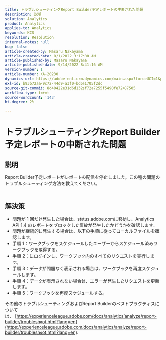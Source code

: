```yaml
---
title: トラブルシューティングReport Builder予定レポートの中断された問題
description: 説明
solution: Analytics
product: Analytics
applies-to: Analytics
keywords: KCS
resolution: Resolution
internal-notes: null
bug: false
article-created-by: Masaru Nakayama
article-created-date: 8/1/2022 3:17:00 AM
article-published-by: Masaru Nakayama
article-published-date: 9/14/2022 8:41:16 AM
version-number: 1
article-number: KA-20230
dynamics-url: https://adobe-ent.crm.dynamics.com/main.aspx?forceUCI=1&pagetype=entityrecord&etn=knowledgearticle&id=bd999166-4811-ed11-b83d-00224808629f
exl-id: b93b72aa-9c72-44d9-a3f0-bd5a1705f2dc
source-git-commit: 8d40422e31d6d132ef72a7255f5490fe72487505
workflow-type: tm+mt
source-wordcount: '143'
ht-degree: 2%

---
```


# トラブルシューティングReport Builder予定レポートの中断された問題

## 説明

Report Builder予定レポートがレポートの配信を停止しました。この種の問題のトラブルシューティング方法を教えてください。
<br> 

## 解決策


- 問題が 1 回だけ発生した場合は、status.adobe.comに移動し、Analytics API 1.4 のレポートをブロックした事故が発生したかどうかを確認します。
- 問題が継続的に発生する場合は、以下の手順に従ってローカルファイルを確認します。
- 手順 1：ワークブックをスケジュールしたユーザーからスケジュール済みワークブックを取得する。
- 手順 2：にログインし、ワークブック内のすべてのリクエストを実行します。
- 手順 3：データが問題なく表示される場合は、ワークブックを再度スケジュールします。
- 手順 4：データが表示されない場合は、エラーが発生したリクエストを更新します。
- 手順 5：ワークブックを再度スケジュールする。


その他のトラブルシューティングおよびReport Builderのベストプラクティスについては、 [https://experienceleague.adobe.com/docs/analytics/analyze/report-builder/troubleshoot.html?lang=en](https://experienceleague.adobe.com/docs/analytics/analyze/report-builder/troubleshoot.html?lang=en).

